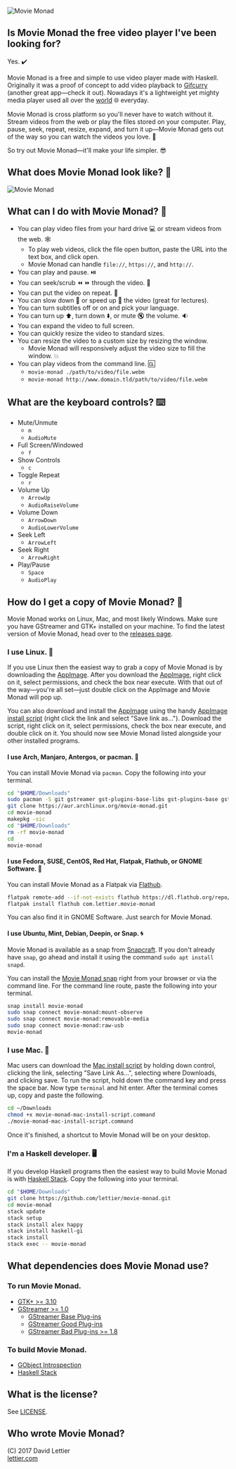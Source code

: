 ![Movie Monad](https://i.imgur.com/gdsyIMv.png)

## Is Movie Monad the free video player I've been looking for?

Yes. :heavy_check_mark:  

Movie Monad is a free and simple to use video player made with Haskell.
Originally it was a proof of concept to add video playback to
[Gifcurry](https://lettier.github.io/gifcurry/) (another great app—check it out).
Nowadays it's a lightweight yet mighty media player used all over the
[world](https://snapcraft.io/movie-monad#js-snap-map)
:globe_with_meridians: everyday.

Movie Monad is cross platform so you'll never have to watch without it.
Stream videos from the web or play the files stored on your computer.
Play, pause, seek, repeat, resize, expand, and turn it up—Movie Monad gets out of
the way so you can watch the videos you love. :heartbeat:

So try out Movie Monad—it'll make your life simpler. :sunglasses:

## What does Movie Monad look like? :eyes:

![Movie Monad](https://i.imgur.com/r1btBMF.gif)

## What can I do with Movie Monad? :thinking:

* You can play video files from your hard drive :computer: or stream videos from the web. :spider_web:
    * To play web videos, click the file open button, paste the URL into the text box, and click open.
    * Movie Monad can handle `file://`, `https://`, and `http://`.
* You can play and pause. :play_or_pause_button:
* You can seek/scrub :rewind: :fast_forward: through the video. :vhs:
* You can put the video on repeat. :repeat:
* You can slow down :snail: or speed up :racehorse: the video (great for lectures).
* You can turn subtitles off or on and pick your language.
* You can turn up :arrow_up:, turn down :arrow_down:, or mute :mute: the volume. :sound:
* You can expand the video to full screen.
* You can quickly resize the video to standard sizes.
* You can resize the video to a custom size by resizing the window.
    * Movie Monad will responsively adjust the video size to fill the window. :boom:
* You can play videos from the command line. :cl:
    * `movie-monad ./path/to/video/file.webm`
    * `movie-monad http://www.domain.tld/path/to/video/file.webm`

## What are the keyboard controls? :keyboard:

* Mute/Unmute
    * `m`
    * `AudioMute`
* Full Screen/Windowed
    * `f`
* Show Controls
    * `c`
* Toggle Repeat
    * `r`
* Volume Up
    * `ArrowUp`
    * `AudioRaiseVolume`
* Volume Down
    * `ArrowDown`
    * `AudioLowerVolume`
* Seek Left
    * `ArrowLeft`
* Seek Right
    * `ArrowRight`
* Play/Pause
    * `Space`
    * `AudioPlay`

## How do I get a copy of Movie Monad? :floppy_disk:

Movie Monad works on Linux, Mac, and most likely Windows.
Make sure you have GStreamer and GTK+ installed on your machine.
To find the latest version of Movie Monad, head over to the
[releases page](https://github.com/lettier/movie-monad/releases).

### I use Linux. :penguin:

If you use Linux then the easiest way to grab a copy of Movie Monad is by downloading the
[AppImage](https://github.com/lettier/movie-monad/releases/download/0.0.7.0/movie-monad-0.0.7.0-x86_64.AppImage).
After you download the
[AppImage](https://github.com/lettier/movie-monad/releases/download/0.0.7.0/movie-monad-0.0.7.0-x86_64.AppImage),
right click on it, select permissions, and check the box near execute.
With that out of the way—you're all set—just double click on the AppImage
and Movie Monad will pop up.

You can also download and install the
[AppImage](https://github.com/lettier/movie-monad/releases/download/0.0.7.0/movie-monad-0.0.7.0-x86_64.AppImage)
using the handy
[AppImage install script](https://raw.githubusercontent.com/lettier/movie-monad/master/packaging/linux/app-image/movie-monad-install-app-image-script.sh)
(right click the link and select "Save link as...").
Download the script, right click on it, select permissions, check the box near execute, and double click on it.
You should now see Movie Monad listed alongside your other installed programs.

#### I use Arch, Manjaro, Antergos, or pacman. :ghost:

You can install Movie Monad via `pacman`. Copy the following into your terminal.

```bash
cd "$HOME/Downloads"
sudo pacman -S git gstreamer gst-plugins-base-libs gst-plugins-base gst-plugins-good gst-plugins-bad gst-libav
git clone https://aur.archlinux.org/movie-monad.git
cd movie-monad
makepkg -sic
cd "$HOME/Downloads"
rm -rf movie-monad
cd
movie-monad
```

#### I use Fedora, SUSE, CentOS, Red Hat, Flatpak, Flathub, or GNOME Software. :tophat:

You can install Movie Monad as a Flatpak via [Flathub](https://flathub.org/apps/details/com.lettier.movie-monad).

```bash
flatpak remote-add --if-not-exists flathub https://dl.flathub.org/repo/flathub.flatpakrepo
flatpak install flathub com.lettier.movie-monad
```

You can also find it in GNOME Software. Just search for Movie Monad.

#### I use Ubuntu, Mint, Debian, Deepin, or Snap. :cyclone:

Movie Monad is available as a snap from [Snapcraft](https://snapcraft.io/).
If you don't already have `snap`, go ahead and install it using the command `sudo apt install snapd`.

You can install the
[Movie Monad snap](https://snapcraft.io/movie-monad)
right from your browser or via the command line.
For the command line route, paste the following into your terminal.

```bash
snap install movie-monad
sudo snap connect movie-monad:mount-observe
sudo snap connect movie-monad:removable-media
sudo snap connect movie-monad:raw-usb
movie-monad
```

### I use Mac. :apple:

Mac users can download the
[Mac install script](https://raw.githubusercontent.com/lettier/movie-monad/master/packaging/mac/movie-monad-mac-install-script.command)
by holding down control, clicking the link,
selecting "Save Link As...", selecting where Downloads, and clicking save.
To run the script, hold down the command key and press the space bar. Now type `terminal` and hit enter.
After the terminal comes up, copy and paste the following.

```bash
cd ~/Downloads
chmod +x movie-monad-mac-install-script.command
./movie-monad-mac-install-script.command
```

Once it's finished, a shortcut to Movie Monad will be on your desktop.

### I'm a Haskell developer. :desktop_computer:

If you develop Haskell programs then the easiest way to build Movie Monad is with
[Haskell Stack](https://docs.haskellstack.org/en/stable/README/).
Copy the following into your terminal.

```bash
cd "$HOME/Downloads"
git clone https://github.com/lettier/movie-monad.git
cd movie-monad
stack update
stack setup
stack install alex happy
stack install haskell-gi
stack install
stack exec -- movie-monad
```

## What dependencies does Movie Monad use?

### To run Movie Monad.

* [GTK+ >= 3.10](https://www.gtk.org/download/index.php)
* [GStreamer >= 1.0](https://gstreamer.freedesktop.org/download/)
    * [GStreamer Base Plug-ins](https://gstreamer.freedesktop.org/modules/gst-plugins-base.html)
    * [GStreamer Good Plug-ins](https://gstreamer.freedesktop.org/modules/gst-plugins-good.html)
    * [GStreamer Bad Plug-ins >= 1.8](https://gstreamer.freedesktop.org/modules/gst-plugins-bad.html)

### To build Movie Monad.

* [GObject Introspection](https://wiki.gnome.org/action/show/Projects/GObjectIntrospection)
* [Haskell Stack](https://docs.haskellstack.org/en/stable/README/)

## What is the license?

See [LICENSE](LICENSE).

## Who wrote Movie Monad?

(C) 2017 David Lettier  
[lettier.com](http://www.lettier.com/)
